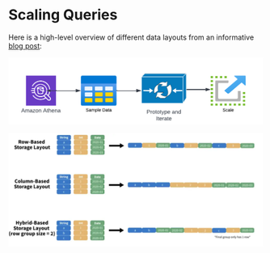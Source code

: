 # Scaling Queries

Here is a high-level overview of different data layouts from an informative [blog post](https://towardsdatascience.com/demystifying-the-parquet-file-format-13adb0206705):


![Data Workflow](images/data-scaling.png)



![Data Workflow](images/apache-parquet-overview.png)


[//]: # (![Data Workflow]&#40;images/apache-parquet-detailed.png&#41;)
